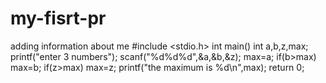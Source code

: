 # my-fisrt-pr
adding information about me
#include <stdio.h>
int main()
int a,b,z,max;
printf("enter 3 numbers");
scanf("%d%d%d",&a,&b,&z);
max=a;
if(b>max)
max=b;
if(z>max)
max=z;
printf("the maximum is %d\n",max);
return 0;

